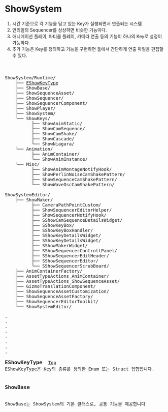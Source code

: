 # ShowSystem

1. 시간 기준으로 각 기능을 담고 있는 Key가 실행되면서 연출되는 시스템
2. 언리얼의 Sequencer를 상상하면 비슷한 기능이다.
3. 애니메이션 플레이, 파티클 플레이, 카메라 연출 등의 기능이 하나의 Key로 설정이 가능하다.
4. 추가 기능은 Key를 정의하고 기능을 구현하면 툴에서 간단하게 연출 파일을 편집할 수 있다.

<pre>
<h3 id="top"></h3>
ShowSystem/Runtime/
    ├── <a href="#eshowkeytype">EShowKeyType</a>
    ├── ShowBase/
    ├── ShowSequenceAsset/
    ├── ShowSequencer/
    ├── ShowSequencerComponent/
    ├── ShowPlayer/
    ├── ShowSystem/
    └── ShowKeys/
          ├── ShowAnimStatic/
          ├── ShowCamSequence/
          ├── ShowCamShake/
          ├── ShowCascade/
          └── ShowNiagara/
    └── Animation/
          ├── AnimContainer/
          └── ShowAnimInstance/
    └── Misc/
          ├── ShowAnimMontageNotifyHook/
          ├── ShowPerlinNoiseCamShakePattern/
          ├── ShowSequenceCamShakePattern/
          └── ShowWaveOscCamShakePattern/

ShowSystemEditor/
    ├── ShowMaker/
          ├── CameraPathPointCustom/
          ├── ShowSequencerEditorHelper/
          ├── ShowSequencerNotifyHook/
          ├── SShowCamSequenceDetailsWidget/
          ├── SShowKeyBox/
          ├── SShowKeyBoxHandler/
          ├── SShowKeyDetailsWidget/
          ├── SShowKeyDetailsWidget/
          ├── SShowMakerWidget/
          ├── SShowSequencerControllPanel/
          ├── SShowSequencerEditHeader/
          ├── SShowSequencerEditor/
          └── SShowSequencerScrubBoard/
    ├── AnimContainerFactory/
    ├── AssetTypeActions_AnimContainer/
    ├── AssetTypeActions_ShowSequenceAsset/
    ├── GizmoTranslationComponent/
    ├── ShowSequenceAssetCustomization/
    ├── ShowSequenceAssetFactory/
    ├── ShowSequencerEditorToolkit/
    └── ShowSystemEditor/
<pre>
.
.
.
.
.
.
.
.

<h3 style="display: inline;">EShowKeyType</h3> <a href="#top" style="margin-left: 10px;">Top</a>
EShowKeyType은 Key의 종류를 정의한 Enum 또는 Struct 집합입니다.

<h3 id="showbase">ShowBase</h3>
ShowBase는 ShowSystem의 기본 클래스로, 공통 기능을 제공합니다

